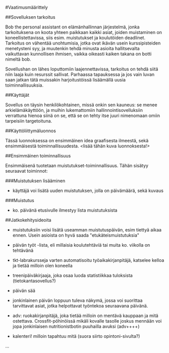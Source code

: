 #Vaatimusmäärittely

##Sovelluksen tarkoitus

Bob the personal assistant on elämänhallinnan järjestelmä, jonka tarkoituksena
on koota yhteen paikkaan kaikki asiat, joiden muistaminen on koneellistettavissa,
siis esim. muistutukset ja koulutöiden deadlinet. Tarkoitus on vähentää 
unohtumisia, jotka ovat ikävän usein kurssipisteiden menetysteni syy, ja muutenkin
tehdä minusta asioita hallitsevalta vaikuttavan kunnollisen ihmisen, vaikka 
oikeasti kaiken takana on botti nimeltä bob. 

Sovellushan on lähes loputtomiin laajennettavissa, tarkoitus on tehdä siitä 
niin laaja kuin resurssit sallivat. Parhaassa tapauksessa ja jos vain luvan
saan jatkan tätä muissakin harjoitustöissä lisäämällä uusia toiminnallisuuksia.

##Käyttäjät

Sovellus on täysin henkilökohtainen, missä onkin sen kauneus: se menee
arkielämäkäyttöön, ja muihin lukemattomiin hallinnointisovelluksiin verrattuna
hienoa siinä on se, että se on tehty itse juuri nimenomaan omiin tarpeisiin 
targetoituna.

##Käyttöliittymäluonnos

Tässä luonnoksessa on ensimmäinen idea graafisesta ilmeestä, sekä 
ensimmäisestä toiminnallisuudesta.
<lisää tähän kuva luonnoksesta!>

##Ensimmäinen toiminnallisuus

Ensimmäisenä tuotetaan muistutukset-toiminnallisuus. Tähän sisätyy seuraavat 
toiminnot:

###Muistutuksen lisääminen

* käyttäjä voi lisätä uuden muistutuksen, jolla on päivämäärä, sekä kuvaus

###Muistutus

* ko. päivänä etusivulle ilmestyy lista muistutuksista

##Jatkokehitysideoita

* muistutuksiin voisi lisätä useamman muistutuspäivän, esim tiettyä aikaa 
ennen. Usein asioista on hyvä saada "etukäteismuistutuksia"

* päivän työt -lista, eli millaisia koulutehtäviä tai muita ko. viikolla
on tehtävänä

* tkt-labrakursseja varten automatisoitu työaikakirjanpitäjä, katselee kelloa
ja tietää milloin olen koneella

* treenipäiväkirjaaja, joka osaa luoda statistiikkaa tuloksista (tietokantasovellus?)

* päivän sää

* jonkinlainen päivän loppuun tuleva näkymä, jossa voi suorittaa tarvittavat 
asiat, jotka helpottavat työntekoa seuraavana päivänä.

* adv: ruokakirjanpitäjä, joka tietää milloin on mentävä kauppaan ja mitä 
ostettava. Crossfit-pöhinöissä mikäli kovalle tasolle joskus mennään 
voi jopa jonkinlaisen nutritionistbotin puuhailla avuksi (adv++++)

* kalenteri! milloin tapahtuu mitä (suora siirto opintoni-sivulta?)

...
